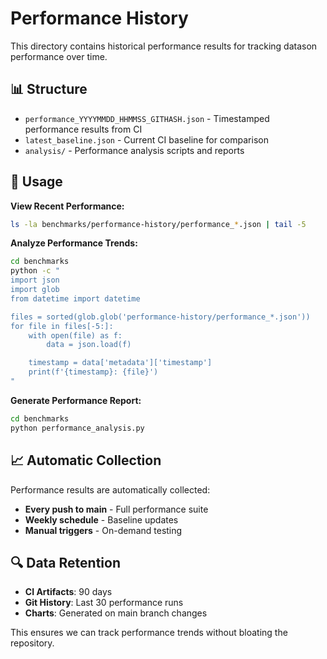 # Performance History

This directory contains historical performance results for tracking datason performance over time.

## 📊 **Structure**

- `performance_YYYYMMDD_HHMMSS_GITHASH.json` - Timestamped performance results from CI
- `latest_baseline.json` - Current CI baseline for comparison
- `analysis/` - Performance analysis scripts and reports

## 🎯 **Usage**

**View Recent Performance:**
```bash
ls -la benchmarks/performance-history/performance_*.json | tail -5
```

**Analyze Performance Trends:**
```bash
cd benchmarks
python -c "
import json
import glob
from datetime import datetime

files = sorted(glob.glob('performance-history/performance_*.json'))
for file in files[-5:]:
    with open(file) as f:
        data = json.load(f)

    timestamp = data['metadata']['timestamp']
    print(f'{timestamp}: {file}')
"
```

**Generate Performance Report:**
```bash
cd benchmarks
python performance_analysis.py
```

## 📈 **Automatic Collection**

Performance results are automatically collected:
- **Every push to main** - Full performance suite
- **Weekly schedule** - Baseline updates  
- **Manual triggers** - On-demand testing

## 🔍 **Data Retention**

- **CI Artifacts**: 90 days
- **Git History**: Last 30 performance runs
- **Charts**: Generated on main branch changes

This ensures we can track performance trends without bloating the repository.
